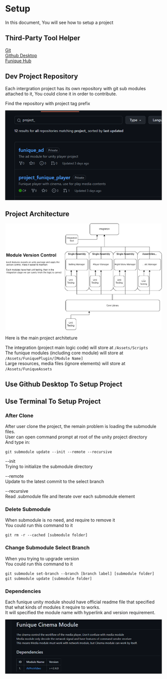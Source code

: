 # Setup 

In this document, You will see how to setup a project

## Third-Party Tool Helper
[Git](https://git-scm.com/downloads)\
[Github Desktop](https://desktop.github.com/)\
[Funique Hub](https://github.com/Funique2022/tool_unity_module_hub/releases)


## Dev Project Repository

Each intergration project has its own repository with git sub modules attached to it,
You could clone it in order to contribute.

Find the repository with project tag prefix

![prefix](./../images/project_prefix.png)

## Project Architecture
![Architecture](./../images/ApplicationArchitecture.png)

Here is the main project architeture

The integration (project main logic code) will store at `/Assets/Scripts`\
The funique modules (including core module) will store at `/Assets/FuniquePlugin/[Module Name]`\
Large resources, media files (ignore elements) will store at `/Assets/FuniqueAssets`

## Use Github Desktop To Setup Project

## Use Terminal To Setup Project

### After Clone
After user clone the project, the remain problem is loading the submodule files.\
User can open command prompt at root of the unity project directory\
And type in:

```batch
git submodule update --init --remote --recursive
```

--init\
Trying to initialize the submodule directory

--remote\
Update to the latest commit to the select branch

--recursive\
Read .submodule file and Iterate over each submodule element

### Delete Submodule
When submodule is no need, and require to remove it\
You could run this command to it

```batch
git rm -r --cached [submodule folder]
```

### Change Submodule Select Branch
When you trying to upgrade version\
You could run this command to it

```batch
git submodule set-branch --branch [branch label] [submodule folder]
git submodule update [submodule folder]
```

### Dependencies
Each funique unity module should have official readme file that specified that what kinds of modules it require to works.\
It will specified the module name with hyperlink and version requirement.

![example](../images/dependencies.png)
